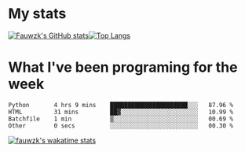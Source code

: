 # My stats
[![Fauwzk's GitHub stats](https://github-readme-stats.vercel.app/api?username=fauwzk&theme=gruvbox&show_icons=true&line_height=27&count_private=true)](https://github.com/fauwzk)[![Top Langs](https://github-readme-stats.vercel.app/api/top-langs/?username=fauwzk&theme=gruvbox&langs_count=3)](https://github.com/fauwzk)
# What I've been programing for the week
<!--START_SECTION:waka-->

```text
Python       4 hrs 9 mins    ██████████████████████░░░   87.96 %
HTML         31 mins         ██▓░░░░░░░░░░░░░░░░░░░░░░   10.99 %
Batchfile    1 min           ▒░░░░░░░░░░░░░░░░░░░░░░░░   00.69 %
Other        0 secs          ░░░░░░░░░░░░░░░░░░░░░░░░░   00.30 %
```

<!--END_SECTION:waka-->
[![fauwzk's wakatime stats](https://github-readme-stats.vercel.app/api/wakatime?username=fauwzk)](https://github.com/fauwzk/)
<!--
**fauwzk/fauwzk** is a ✨ _special_ ✨ repository because its `README.md` (this file) appears on your GitHub profile.

Here are some ideas to get you started:

- 🔭 I’m currently working on ...
- 🌱 I’m currently learning ...
- 👯 I’m looking to collaborate on ...
- 🤔 I’m looking for help with ...
- 💬 Ask me about ...
- 📫 How to reach me: ...
- 😄 Pronouns: ...
- ⚡ Fun fact: ...
-->
